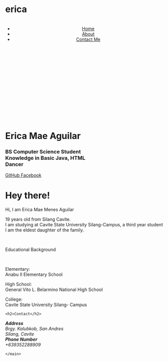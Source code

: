# erica<!DOCTYPE html>
<html>
<head>
</head>
<body>
<header class="navbar navbar-default navbar-fixed-top" id="banner"> 
    <meta charset="utf-8">
  <meta name="viewport" content="width=device-width, initial-scale=1">
<link rel="stylesheet" type="text/css" href="css/bootstrap.min.css">
<link rel="stylesheet" type="text/css" href="css/style.css">
<div class="container-fluid ">
    <a class="scrollable" href="#"> <!--<i class="fa fa-connectdevelop" aria-hidden="true"></i>--></a>
  

  <nav class="collapse navbar-collapse" id="navbar" role="navigation">
  <ul class="nav navpills">
    <li><a href="#home"> Home  </a> </li>
    <li><a href="#about">    About   </a> </li>
    <li><a href="#contact" >Contact Me    </a> </li>
  </ul>
      </nav>
  </div>
  </header>
<main>
<div class="pageOne text-center" >
  <h1></h1></br><h1></h1></br><h1></h1></br><h1></h1></br><h1></h1>
<div class="block " id="container">
 <h1> Erica Mae Aguilar </h1>
  <h3><div id=change>
    <div><div>BS Computer Science Student</div></div>
    <div><div>Knowledge in Basic Java, HTML</div></div>
    <div><div>Dancer</div></div>
    </div></h3>
 </div>
<div class="profile-img"></div>


  <div class="btnList text-center ">
     <a class="btn btn-primary" href="https://github.com/ericaguilar" role="button" target='_blank'> <i class="fa fa-github-square"  aria-hidden="true" id="fcc"></i> GitHub </a>
    <a class="btn btn-primary" href="https://www.facebook.com/ericamae.aguilar.25" role="button" target='_blank'><i class="fa fa-facebook-square" aria-hidden="true" id="facebook"></i> Facebook </a>
    </div>
  </div>

<div class="pageTwo" id="about">
  <div class="row">
    <div class="col-md-6 text-center aboutmesection" >
    <h1 > Hey there! </h1>
      <p>Hi, I am Erica Mae Menes Aguilar</p> 
      <p> 19 years old from Silang Cavite. </br>I am studying at Cavite State University Silang-Campus, a third year student </br>
       I am the eldest daughter of the family.</p> 
     </br>
     <p>Educational Background</p>     </br>
     <p>Elementary: </br> Anabu II Elementary School
</p>
     <p>High School: </br> General Vito L. Belarmino National High School
</p>
<p>College: </br> Cavite State University Silang- Campus
</p>

  </div>
    
  
  </div>
    </div>




<div class="pageThree" id="contact">
 
    <h2>Contact</h2>
   
<div class="row">
<div class="col-md-12">
<address>
<strong>Address</strong><br>
Brgy. Kalubkob, San Andres<br>
Silang, Cavite
</address>
<address>
<strong>Phone Number</strong><br>
+639352288909
</address>

    </main>
<footer>
  <div id="footer1" class="text-center"> 
    <script>document.write(new Date().getFullYear())</script>
  </div>
</footer>
  </div>
</main>
</body>
</html>
